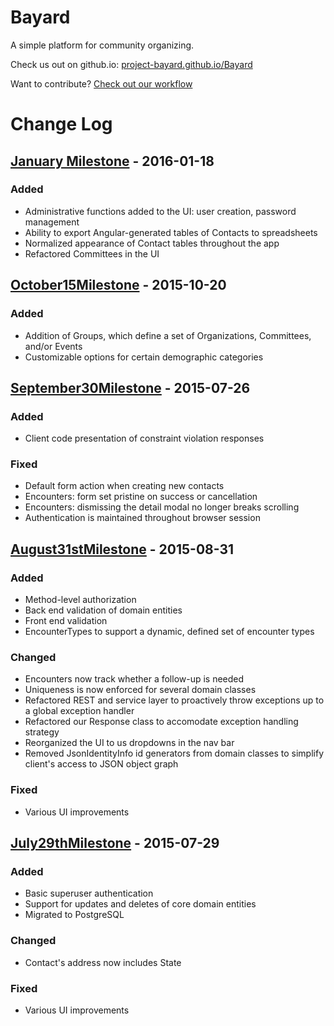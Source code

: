 # Bayard

A simple platform for community organizing.

Check us out on github.io: [project-bayard.github.io/Bayard]

Want to contribute? [Check out our workflow]

# Change Log

## [January Milestone] - 2016-01-18
### Added
- Administrative functions added to the UI: user creation, password management
- Ability to export Angular-generated tables of Contacts to spreadsheets
- Normalized appearance of Contact tables throughout the app
- Refactored Committees in the UI

## [October15Milestone] - 2015-10-20
### Added
- Addition of Groups, which define a set of Organizations, Committees, and/or Events
- Customizable options for certain demographic categories


## [September30Milestone] - 2015-07-26
### Added
- Client code presentation of constraint violation responses

### Fixed
- Default form action when creating new contacts
- Encounters: form set pristine on success or cancellation
- Encounters: dismissing the detail modal no longer breaks scrolling
- Authentication is maintained throughout browser session

## [August31stMilestone] - 2015-08-31
### Added
- Method-level authorization
- Back end validation of domain entities
- Front end validation
- EncounterTypes to support a dynamic, defined set of encounter types

### Changed
- Encounters now track whether a follow-up is needed
- Uniqueness is now enforced for several domain classes
- Refactored REST and service layer to proactively throw exceptions up to a global exception handler
- Refactored our Response class to accomodate exception handling strategy
- Reorganized the UI to us dropdowns in the nav bar
- Removed JsonIdentityInfo id generators from domain classes to simplify client's access to JSON object graph

### Fixed
- Various UI improvements

## [July29thMilestone] - 2015-07-29
### Added
- Basic superuser authentication
- Support for updates and deletes of core domain entities
- Migrated to PostgreSQL

### Changed
- Contact's address now includes State

### Fixed
- Various UI improvements

[Check out our workflow]: https://github.com/project-bayard/Bayard/blob/master/workflow.md

[project-bayard.github.io/Bayard]: http://project-bayard.github.io/Bayard/

[January Milestone]: https://github.com/project-bayard/Bayard/compare/899ead5e6ff7375fd7549044ded0cf8f73f030c0...c9fbbcfea057cce8611e9bed395a595754530979

[October15Milestone]: https://github.com/project-bayard/Bayard/compare/July29th2015Milestone...project-bayard:October15Milestone

[July29thMilestone]: https://github.com/ScottKimball/SMWC/compare/July8th2015Milestone...July29th2015Milestone

[August31stMilestone]: https://github.com/ScottKimball/SMWC/compare/July29th2015Milestone...August31Milestone

[September30Milestone]: https://github.com/ScottKimball/SMWC/compare/August31Milestone...September30Milestone